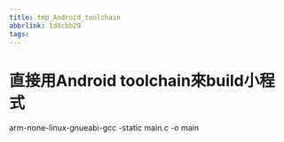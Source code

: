 ```yaml
---
title: tmp_Android_toolchain
abbrlink: 1d9cbb29
tags:
---
```

直接用Android toolchain來build小程式
===

arm-none-linux-gnueabi-gcc -static main.c -o main